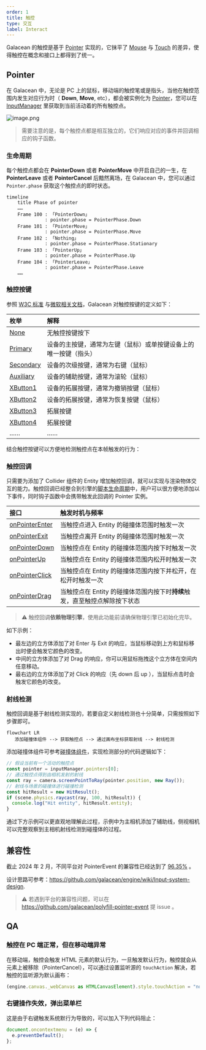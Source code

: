 ```yaml
---
order: 1
title: 触控
type: 交互
label: Interact
---
```


Galacean 的触控是基于 [Pointer](https://www.w3.org/TR/pointerevents3/) 实现的，它抹平了 [Mouse](https://developer.mozilla.org/zh-CN/docs/Web/API/MouseEvent) 与 [Touch](https://developer.mozilla.org/zh-CN/docs/Web/API/TouchEvent) 的差异，使得触控在概念和接口上都得到了统一。

## Pointer

在 Galacean 中，无论是 PC 上的鼠标，移动端的触控笔或是指头，当他在触控范围内发生对应行为时（ **Down**, **Move**, etc），都会被实例化为 [Pointer](/apis/core/#Pointer)，您可以在 [InputManager](/apis/core/#InputManager) 里获取到当前活动着的所有触控点。

<img src="https://mdn.alipayobjects.com/huamei_yo47yq/afts/img/A*k6_aRKNVxGkAAAAAAAAAAAAADhuCAQ/original" alt="image.png"  />

> 需要注意的是，每个触控点都是相互独立的，它们响应对应的事件并回调相应的钩子函数。

### 生命周期

每个触控点都会在 **PointerDown** 或者 **PointerMove** 中开启自己的一生，在 **PointerLeave** 或者 **PointerCancel** 后黯然离场，在 Galacean 中，您可以通过 `Pointer.phase` 获取这个触控点的即时状态。

```mermaid
timeline
    title Phase of pointer
    ……
    Frame 100 : 「PointerDown」
              : pointer.phase = PointerPhase.Down
    Frame 101 : 「PointerMove」
              : pointer.phase = PointerPhase.Move
    Frame 102 : 「Nothing」
              : pointer.phase = PointerPhase.Stationary
    Frame 103 : 「PointerUp」
              : pointer.phase = PointerPhase.Up
    Frame 104 : 「PointerLeave」
              : pointer.phase = PointerPhase.Leave
    ……
```

<playground src="input-log.ts"></playground>

### 触控按键

参照 [W3C 标准](https://www.w3.org/TR/uievents/#dom-mouseevent-button) 与[微软相关文档](https://learn.microsoft.com/en-us/dotnet/api/system.windows.input.mousebutton?view=windowsdesktop-6.0)，Galacean 对触控按键的定义如下：

| 枚举                                            | 解释                                                             |
| :---------------------------------------------- | :--------------------------------------------------------------- |
| [None](/apis/core/#PointerButton-None)           | 无触控按键按下                                                   |
| [Primary](/apis/core/#PointerButton-Primary)     | 设备的主按键，通常为左键（鼠标）或单按键设备上的唯一按键（指头） |
| [Secondary](/apis/core/#PointerButton-Secondary) | 设备的次级按键，通常为右键（鼠标）                               |
| [Auxiliary](/apis/core/#PointerButton-Auxiliary) | 设备的辅助按键，通常为滚轮（鼠标）                               |
| [XButton1](/apis/core/#PointerButton-XButton1)   | 设备的拓展按键，通常为撤销按键（鼠标）                           |
| [XButton2](/apis/core/#PointerButton-XButton2)   | 设备的拓展按键，通常为恢复按键（鼠标）                           |
| [XButton3](/apis/core/#PointerButton-XButton3)   | 拓展按键                                                         |
| [XButton4](/apis/core/#PointerButton-XButton4)   | 拓展按键                                                         |
| ……                                              | ……                                                               |

结合触控按键可以方便地检测触控点在本帧触发的行为：

<playground src="input-pointerButton.ts"></playground>

### 触控回调

只需要为添加了 Collider 组件的 Entity 增加触控回调，就可以实现与渲染物体交互的能力。触控回调已经整合到引擎的[脚本生命周期](/docs/script/class/#脚本生命周期)中，用户可以很方便地添加以下事件，同时钩子函数中会携带触发此回调的 Pointer 实例。

| 接口                                               | 触发时机与频率                                                             |
| :------------------------------------------------- | :------------------------------------------------------------------------- |
| [onPointerEnter](/apis/core/#Script-onPointerEnter) | 当触控点进入 Entity 的碰撞体范围时触发一次                                 |
| [onPointerExit](/apis/core/#Script-onPointerExit)   | 当触控点离开 Entity 的碰撞体范围时触发一次                                 |
| [onPointerDown](/apis/core/#Script-onPointerDown)   | 当触控点在 Entity 的碰撞体范围内按下时触发一次                             |
| [onPointerUp](/apis/core/#Script-onPointerUp)       | 当触控点在 Entity 的碰撞体范围内松开时触发一次                             |
| [onPointerClick](/apis/core/#Script-onPointerClick) | 当触控点在 Entity 的碰撞体范围内按下并松开，在松开时触发一次               |
| [onPointerDrag](/apis/core/#Script-onPointerDrag)   | 当触控点在 Entity 的碰撞体范围内按下时**持续**触发，直至触控点解除按下状态 |

> ⚠️ 触控回调**依赖物理引擎**，使用此功能前请确保物理引擎已初始化完毕。

如下示例：

- 最左边的立方体添加了对 Enter 与 Exit 的响应，当鼠标移动到上方和鼠标移出时便会触发它颜色的改变。
- 中间的立方体添加了对 Drag 的响应，你可以用鼠标拖拽这个立方体在空间内任意移动。
- 最右边的立方体添加了对 Click 的响应（先 down 后 up ），当鼠标点击时会触发它颜色的改变。

<playground src="input-pointer.ts"></playground>

### 射线检测

触控回调是基于射线检测实现的，若要自定义射线检测也十分简单，只需按照如下步骤即可。

```mermaid
flowchart LR
   添加碰撞体组件 --> 获取触控点 --> 通过画布坐标获取射线 --> 射线检测
```

添加碰撞体组件可参考[碰撞体组件](/docs/physics/collider/)，实现检测部分的代码逻辑如下：

```typescript
// 假设当前有一个活动的触控点
const pointer = inputManager.pointers[0];
// 通过触控点得到由相机发射的射线
const ray = camera.screenPointToRay(pointer.position, new Ray());
// 射线与场景的碰撞体进行碰撞检测
const hitResult = new HitResult();
if (scene.physics.raycast(ray, 100, hitResult)) {
  console.log("Hit entity", hitResult.entity);
}
```

通过下方示例可以更直观地理解此过程，示例中为主相机添加了辅助线，侧视相机可以完整观察到主相机射线检测到碰撞体的过程。

<playground src="input-pointerRaycast.ts"></playground>

## 兼容性

截止 2024 年 2 月，不同平台对 PointerEvent 的兼容性已经达到了 [96.35%](https://caniuse.com/?search=PointerEvent) 。

设计思路可参考：https://github.com/galacean/engine/wiki/Input-system-design.

> ⚠️ 若遇到平台的兼容性问题，可以在 https://github.com/galacean/polyfill-pointer-event 提 issue 。

## QA

### 触控在 PC 端正常，但在移动端异常

在移动端，触控会触发 HTML 元素的默认行为，一旦触发默认行为，触控就会从元素上被移除（PointerCancel），可以通过设置监听源的 `touchAction` 解决，若触控的监听源为默认画布：

```typescript
(engine.canvas._webCanvas as HTMLCanvasElement).style.touchAction = "none";
```

### 右键操作失效，弹出菜单栏

这是由于右键触发系统默行为导致的，可以加入下列代码阻止：

```typescript
document.oncontextmenu = (e) => {
  e.preventDefault();
};
```

